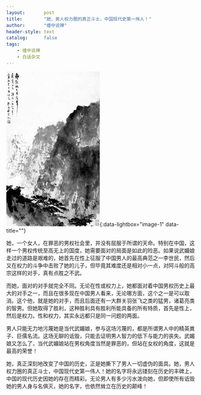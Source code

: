 ```yaml
---
layout:       post
title:        "她，男人权力圈的真正斗士，中国现代史第一伟人！"
author:       "缠中说禅"
header-style: text
catalog:      false
tags:
    - 缠中说禅
    - 白话杂文
---
```


[![](/img/czsc/20060330-0118.png)](/img/czsc/20060330-0118.png){:data-lightbox="image-1" data-title=""}



她，一个女人，在罪恶的男权社会里，并没有屈服于所谓的天命。特别在中国，这样一个男权传统至高无上的国度，她需要面对的局面是如此的险恶。如果说武媚娘走过的道路是艰难的，她首先在性上征服了中国男人的最高典范之一李世民，然后又在权力的斗争中击败了她的儿子，但毕竟其难度还是相对小一点，对阿斗般的高宗这样的对手，真有点胜之不武。



而她，面对的对手就完全不同。无论在性或权力上，她都面对着中国男权历史上最大的对手之一，而且在很多现在中国男人看来，无论哪方面，这个之一是可以取消。这个他，就是她的对手，而且后面还有一大群关羽张飞之类的猛男，诸葛亮类的智男。但她取得了胜利，这种胜利具有胜利所能具备的所有特质，首先是性上，然后是权力。性和权力，其实永远都只是同一问题的两面。



男人只能无力地污蔑她是当代武媚娘，参与这场污蔑的，都是所谓男人中的精英粪子、巨儒名流。这场无聊的诋毁，只能去证明男人智力的低下与能力的丧失。武媚娘又怎么了，当代武媚娘站在男权角度当然是罪恶的，但站在女权的角度，这就是最高的荣誉！



她，真正深刻地改变了中国的历史，正是她撕下了男人一切虚伪的面具。她，男人权力圈的真正斗士，中国现代史第一伟人！她的名字将永远镂刻在历史的丰碑上，中国的现代历史因她的存在而精彩。无论男人有多少污水泼向她，但即使所有诋毁她的男人身与名俱灭，她的名字，也依然耸立在历史的颠峰！

